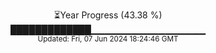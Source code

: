 <p align="center">
⏳Year Progress (43.38 %) <br>
█████████████▁▁▁▁▁▁▁▁▁▁▁▁▁▁▁▁▁ <br>
<sub>Updated: Fri, 07 Jun 2024 18:24:46 GMT</sub>
</p>

